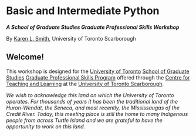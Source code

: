 Basic and Intermediate Python
=====================================

***A School of Graduate Studies Graduate Professional Skills Workshop***

By [Karen L. Smith][karen], University of Toronto Scarborough

## Welcome!

This workshop is designed for the [University of Toronto][uot] [School of Graduate Studies][sgs] [Graduate Professional Skills Program][gps] offered through the [Centre for Teaching and Learning][ctl] at the [University of Toronto Scarborough][utsc].

*We wish to acknowledge this land on which the University of Toronto operates. For thousands of years it has been the traditional land of the Huron-Wendat, the Seneca, and most recently, the Mississaugas of the Credit River. Today, this meeting place is still the home to many Indigenous people from across Turtle Island and we are grateful to have the opportunity to work on this land.*

[karen]: https://kls2177.github.io/
[uot]: https://www.utoronto.ca/
[utsc]: https://www.utsc.utoronto.ca/home/
[ctl]: https://www.utsc.utoronto.ca/ctl/welcome-centre-teaching-and-learning
[sgs]: https://www.sgs.utoronto.ca/
[gps]: https://www.sgs.utoronto.ca/resources-supports/graduate-professional-development-gpd/graduate-professional-skills-gps/

